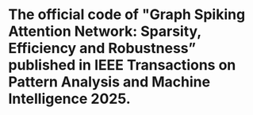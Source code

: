 # The official code of "Graph Spiking Attention Network: Sparsity, Efficiency and Robustness” published in IEEE Transactions on Pattern Analysis and Machine Intelligence 2025.
